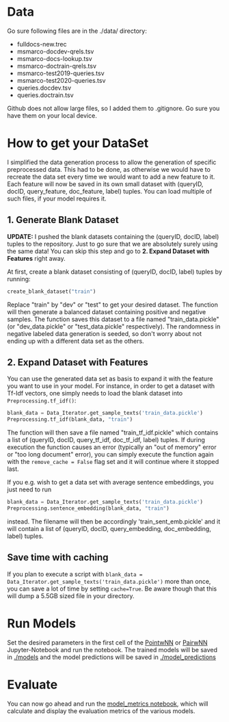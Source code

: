 # Data
Go sure following files are in the  ./data/ directory:    
- fulldocs-new.trec    
- msmarco-docdev-qrels.tsv
- msmarco-docs-lookup.tsv
- msmarco-doctrain-qrels.tsv
- msmarco-test2019-queries.tsv
- msmarco-test2020-queries.tsv
- queries.docdev.tsv
- queries.doctrain.tsv

Github does not allow large files, so I added them to .gitignore. Go sure you have them on your local device.

# How to get your DataSet
I simplified the data generation process to allow the generation of specific preprocessed data. This had to be done, as otherwise we would have to recreate the data set every time we would want to add a new feature to it. Each feature will now be saved in its own small dataset with (queryID, docID, query_feature, doc_feature, label) tuples. You can load multiple of such files, if your model requires it.

## 1. Generate Blank Dataset

**UPDATE:** I pushed the blank datasets containing the (queryID, docID, label) tuples to the repository. Just to go sure that we are absolutely surely using the same data! You can skip this step and go to **2. Expand Dataset with Features** right away.

At first, create a blank dataset consisting of (queryID, docID, label) tuples by running:
```python
create_blank_dataset("train")
```
Replace "train" by "dev" or "test" to get your desired dataset. The function will then generate a balanced dataset containing positive and negative samples. The function saves this dataset to a file named "train_data.pickle" (or "dev_data.pickle" or "test_data.pickle" respectively). The randomness in negative labeled data generation is seeded, so don't worry about not ending up with a different data set as the others.

## 2. Expand Dataset with Features
You can use the generated data set as basis to expand it with the feature you want to use in your model. For instance, in order to get a dataset with Tf-Idf vectors, one simply needs to load the blank dataset into ``` Preprocessing.tf_idf()```:
```python
blank_data = Data_Iterator.get_sample_texts('train_data.pickle')
Preprocessing.tf_idf(blank_data, "train")
```
The function will then save a file named "train_tf_idf.pickle" which contains a list of (queryID, docID, query_tf_idf, doc_tf_idf, label) tuples.
If during execution the function causes an error (typically an "out of memory" error or "too long document" error), you can simply execute the function again with the ``` remove_cache = False ``` flag set and it will continue where it stopped last.

If you e.g. wish to get a data set with average sentence embeddings, you just need to run
```python
blank_data = Data_Iterator.get_sample_texts('train_data.pickle')
Preprocessing.sentence_embedding(blank_data, "train")
```
instead. The filename will then be accordingly 'train_sent_emb.pickle' and it will contain a list of (queryID, docID, query_embedding, doc_embedding, label) tuples.

## Save time with caching
If you plan to execute a script with ```blank_data = Data_Iterator.get_sample_texts('train_data.pickle')``` more than once, you can save a lot of time by setting ```cache=True```. Be aware though that this will dump a 5.5GB sized file in your directory.

# Run Models
Set the desired parameters in the first cell of the [PointwNN](PointwNN.ipynb) or [PairwNN](PairwNN.ipynb) Jupyter-Notebook and run the notebook. The trained models will be saved in [./models](./models) and the model predictions will be saved in [./model_predictions](./model_predictions)

# Evaluate
You can now go ahead and run the [model_metrics notebook](model_metrics.ipynb), which will calculate and display the evaluation metrics of the various models.
